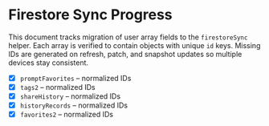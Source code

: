 # Firestore Sync Progress

This document tracks migration of user array fields to the `firestoreSync` helper.
Each array is verified to contain objects with unique `id` keys. Missing IDs are
generated on refresh, patch, and snapshot updates so multiple devices stay
consistent.

- [x] `promptFavorites` – normalized IDs
- [x] `tags2` – normalized IDs
- [x] `shareHistory` – normalized IDs
- [x] `historyRecords` – normalized IDs
- [x] `favorites2` – normalized IDs
